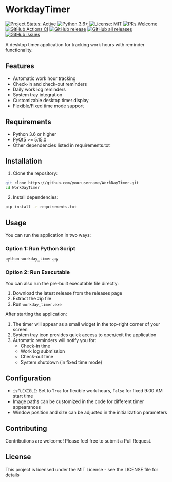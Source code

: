 # WorkdayTimer

[![Project Status: Active](https://www.repostatus.org/badges/latest/active.svg)](https://www.repostatus.org/#active) [![Python 3.6+](https://img.shields.io/badge/python-3.6+-blue.svg)](https://www.python.org/downloads/) [![License: MIT](https://img.shields.io/badge/License-MIT-yellow.svg)](https://opensource.org/licenses/MIT) [![PRs Welcome](https://img.shields.io/badge/PRs-welcome-brightgreen.svg)](https://github.com/wasd845/WorkDayTimer/pulls) [![GitHub Actions CI](https://github.com/wasd845/WorkDayTimer/workflows/Python%20application/badge.svg)](https://github.com/wasd845/WorkDayTimer/actions) [![GitHub release](https://img.shields.io/github/v/release/wasd845/WorkDayTimer)](https://github.com/wasd845/WorkDayTimer/releases) [![GitHub all releases](https://img.shields.io/github/downloads/wasd845/WorkDayTimer/total)](https://github.com/wasd845/WorkDayTimer/releases) [![GitHub issues](https://img.shields.io/github/issues/wasd845/WorkDayTimer)](https://github.com/wasd845/WorkDayTimer/issues)

A desktop timer application for tracking work hours with reminder functionality.

## Features

- Automatic work hour tracking
- Check-in and check-out reminders
- Daily work log reminders
- System tray integration
- Customizable desktop timer display
- Flexible/Fixed time mode support

## Requirements

- Python 3.6 or higher
- PyQt5 >= 5.15.0
- Other dependencies listed in requirements.txt

## Installation

1. Clone the repository:
```bash
git clone https://github.com/yourusername/WorkDayTimer.git
cd WorkDayTimer
```

2. Install dependencies:
```bash
pip install -r requirements.txt
```

## Usage

You can run the application in two ways:

### Option 1: Run Python Script

```bash
python workday_timer.py
```

### Option 2: Run Executable

You can also run the pre-built executable file directly:

1. Download the latest release from the releases page
2. Extract the zip file
3. Run `workday_timer.exe`

After starting the application:

1. The timer will appear as a small widget in the top-right corner of your screen
2. System tray icon provides quick access to open/exit the application
3. Automatic reminders will notify you for:
   - Check-in time
   - Work log submission
   - Check-out time
   - System shutdown (in fixed time mode)

## Configuration

- `isFLEXIBLE`: Set to `True` for flexible work hours, `False` for fixed 9:00 AM start time
- Image paths can be customized in the code for different timer appearances
- Window position and size can be adjusted in the initialization parameters

## Contributing

Contributions are welcome! Please feel free to submit a Pull Request.

## License

This project is licensed under the MIT License - see the LICENSE file for details